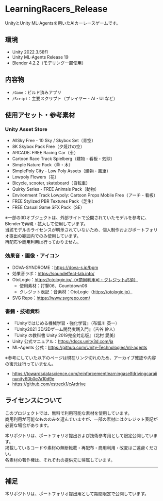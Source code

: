 # LearningRacers_Release

UnityとUnity ML-Agentsを用いたAIカーレースゲームです。

## 環境

- Unity 2022.3.58f1
- Unity ML-Agents Release 19
- Blender 4.2.2（モデリング一部使用）

## 内容物

- `/Game`：ビルド済みアプリ
- `/Script`：主要スクリプト（プレイヤー・AI・UI など）

## 使用アセット・参考素材

### Unity Asset Store
- AllSky Free - 10 Sky / Skybox Set（青空）
- 8K Skybox Pack Free（夕焼けの空）
- ARCADE: FREE Racing Car（車）
- Cartoon Race Track Spielberg（建物・看板・気球）
- Simple Nature Pack（草・木）
- SimplePoly City - Low Poly Assets（建物・風車）
- Lowpoly Flowers（花）
- Bicycle, scooter, skateboard（自転車）
- Quirky Series - FREE Animals Pack（動物）
- Environment Track Lowpoly: Cartoon Props Mobile Free（アーチ・看板）
- FREE Stylized PBR Textures Pack（芝生）
- FREE Casual Game SFX Pack（SE）

※一部の3Dオブジェクトは、外部サイトで公開されていたモデルを参考に、Blenderで再現・拡大して使用しています。  
当該モデルのライセンスが明示されていないため、個人制作およびポートフォリオ提出の範囲内でのみ使用しています。  
再配布や商用利用は行っておりません。

### 効果音・画像・アイコン
- DOVA-SYNDROME：https://dova-s.jp/bgm
- 効果音ラボ：https://soundeffect-lab.info/
- OtoLogic：https://otologic.jp/（※商用利用可・クレジット必須）  
  - 使用素材：打撃06、Countdown06  
  - クレジット表記：音素材：OtoLogic（https://otologic.jp）
- SVG Repo：https://www.svgrepo.com/

### 書籍・技術資料
- 『Unityではじめる機械学習・強化学習』（布留川 英一）
- 『Unity2021 3D/2Dゲーム開発実践入門』（吉谷 幹人）
- 『Unity の教科書 Unity 2019完全対応版』（北村 愛美）
- Unity 公式マニュアル：https://docs.unity3d.com/ja
- ML-Agents 公式：https://github.com/Unity-Technologies/ml-agents

※参考にしていた以下のページは現在リンク切れのため、アーカイブ確認や内容の復元は行っていません。  
- https://towardsdatascience.com/reinforcementlearningaselfdrivingcaraiinunity60b0e7a10d9e  
- https://github.com/xstreck1/cArdrIve

## ライセンスについて

このプロジェクトでは、無料で利用可能な素材を使用しています。  
商用利用が可能なもののみを選んでいますが、一部の素材にはクレジット表記が必要な場合があります。

本リポジトリは、ポートフォリオ提出および技術参考用として限定公開しています。  
掲載しているコードや素材の無断転載・再配布・商用利用・改変はご遠慮ください。  
各素材の著作権は、それぞれの提供元に帰属しています。

---

## 補足

本リポジトリは、ポートフォリオ提出用として期間限定で公開しています。
